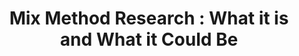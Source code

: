 ---
layout:   certificate
title:    "Mix Method Research : What it is and What it Could Be"
slug:     fpebupi
category: seminar
issuer:   "Fakultas Pendidikan Ekonomi dan Bisnis Universitas Pendidikan Indonesia"
---